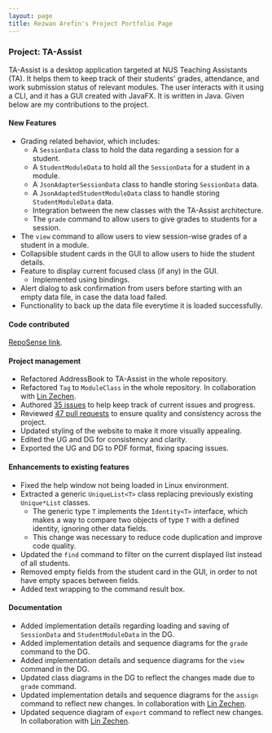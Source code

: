 ```yaml
---
layout: page
title: Rezwan Arefin's Project Portfolio Page
---
```


### Project: TA-Assist
TA-Assist is a desktop application targeted at NUS Teaching Assistants (TA). It helps them to keep track of their students' grades, attendance, and work submission status of relevant modules.
The user interacts with it using a CLI, and it has a GUI created with JavaFX. It is written in Java.
Given below are my contributions to the project.

#### New Features
* Grading related behavior, which includes:
    * A `SessionData` class to hold the data regarding a session for a student.
    * A `StudentModuleData` to hold all the `SessionData` for a student in a module.
    * A `JsonAdapterSessionData` class to handle storing `SessionData` data.
    * A `JsonAdaptedStudentModuleData` class to handle storing `StudentModuleData` data.
    * Integration between the new classes with the TA-Assist architecture.
    * The `grade` command to allow users to give grades to students for a session.
* The `view` command to allow users to view session-wise grades of a student in a module.
* Collapsible student cards in the GUI to allow users to hide the student details.
* Feature to display current focused class (if any) in the GUI.
  * Implemented using bindings.
* Alert dialog to ask confirmation from users before starting with an empty data file, in case the data load failed.
* Functionality to back up the data file everytime it is loaded successfully.

#### Code contributed
[RepoSense link](https://nus-cs2103-ay2223s1.github.io/tp-dashboard/?search=RezwanArefin01&breakdown=true).

#### Project management
* Refactored AddressBook to TA-Assist in the whole repository.
* Refactored `Tag` to `ModuleClass` in the whole repository. In collaboration with [Lin Zechen](/team/bubbl3t.html).
* Authored [35 issues](https://github.com/AY2223S1-CS2103T-T12-1/tp/issues?q=is%3Aissue+author%3ARezwanArefin01) to help keep track of current issues and progress.
* Reviewed [47 pull requests](https://github.com/AY2223S1-CS2103T-T12-1/tp/pulls?q=is%3Apr+author%3ARezwanArefin01) to ensure quality and consistency across the project.
* Updated styling of the website to make it more visually appealing.
* Edited the UG and DG for consistency and clarity.
* Exported the UG and DG to PDF format, fixing spacing issues.

#### Enhancements to existing features
* Fixed the help window not being loaded in Linux environment.
* Extracted a generic `UniqueList<T>` class replacing previously existing `Unique*List` classes.
    * The generic type `T` implements the `Identity<T>` interface, which makes a way to compare two objects of type `T` with a defined identity, ignoring other data fields.
    * This change was necessary to reduce code duplication and improve code quality.
* Updated the `find` command to filter on the current displayed list instead of all students.
* Removed empty fields from the student card in the GUI, in order to not have empty spaces between fields.
* Added text wrapping to the command result box.

#### Documentation
* Added implementation details regarding loading and saving of `SessionData` and `StudentModuleData` in the DG.
* Added implementation details and sequence diagrams for the `grade` command to the DG.
* Added implementation details and sequence diagrams for the `view` command in the DG.
* Updated class diagrams in the DG to reflect the changes made due to `grade` command.
* Updated implementation details and sequence diagrams for the `assign` command to reflect new changes. In collaboration with [Lin Zechen](/team/bubbl3t.html).
* Updated sequence diagram of `export` command to reflect new changes. In collaboration with [Lin Zechen](/team/bubbl3t.html).

